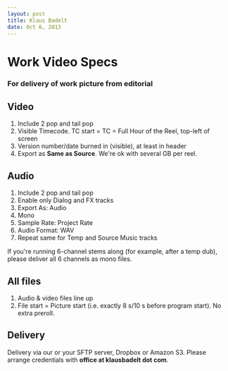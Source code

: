 ```yaml
---
layout: post
title: Klaus Badelt
date: Oct 6, 2013
---
```

# Work Video Specs

### For delivery of work picture from editorial

##  Video
 1. Include 2 pop and tail pop
 1. Visible Timecode. TC start = TC = Full Hour of the Reel, top-left of screen
 1. Version number/date burned in (visible), at least in header
 1. Export as **Same as Source**. We're ok with several GB per reel.

## Audio
 1. Include 2 pop and tail pop
 1. Enable only Dialog and FX tracks
  1. Export As: Audio
  1. Mono
  1. Sample Rate: Project Rate
  1. Audio Format: WAV
 1. Repeat same for Temp and Source Music tracks

If you're running 6-channel stems along (for example, after a temp dub), please deliver all 6 channels as mono files.

## All files

 1. Audio & video files line up
 1. File start = Picture start (i.e. exactly 8 s/10 s before program start). No extra preroll.

## Delivery
Delivery via our or your SFTP server, Dropbox or Amazon S3. Please arrange credentials with **office at klausbadelt dot com**.
